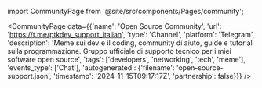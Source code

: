 
import CommunityPage from '@site/src/components/Pages/community';

<CommunityPage
    data={{'name': 'Open Source Community', 'url': 'https://t.me/ptkdev_support_italian', 'type': 'Channel', 'platform': 'Telegram', 'description': 'Meme sui dev e il coding, community di aiuto, guide e tutorial sulla programmazione. Gruppo ufficiale di supporto tecnico per i miei software open source', 'tags': ['developers', 'networking', 'tech', 'meme'], 'events_type': ['Chat'], 'autogenerated': {'filename': 'open-source-support.json', 'timestamp': '2024-11-15T09:17:17Z', 'partnership': false}}}
/>
